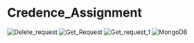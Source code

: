 # Credence_Assignment
![Delete_request](https://user-images.githubusercontent.com/77108169/152811711-b1e218f3-56b0-4e80-acdb-ad601c0796a7.png)
![Get_Request](https://user-images.githubusercontent.com/77108169/152812748-bf272327-b58a-4966-b7ed-eba9adbf3722.png)
![Get_request_1](https://user-images.githubusercontent.com/77108169/152813598-91c7e0a4-d339-41f3-802e-5f3e1e4dac69.png)
![MongoDB](https://user-images.githubusercontent.com/77108169/152813796-dd6fb478-360a-4b14-84b8-c9d18d8f0c00.png)
